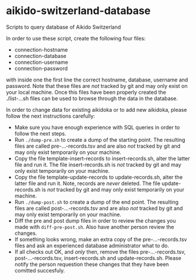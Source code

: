 aikido-switzerland-database
===========================

Scripts to query database of Aikido Switzerland

In order to use these script, create the following four files:

* connection-hostname
* connection-database
* connection-username
* connection-password

with inside one the first line the correct hostname, database, username and password. Note that these files are *not* tracked by git and may only exist on your local machine. Once this files have been properly created the ./list-...sh files can be used to browse through the data in the database.

In order to change data for existing aikidoka or to add new aikidoka, please follow the next instructions carefully:

* Make sure you have enough experience with SQL queries in order to follow the next steps.
* Run `./dump-pre.sh` to create a dump of the starting point. The resulting files are called pre-...-records.tsv and are also *not* tracked by git and may only exist temporarily on your machine.
* Copy the file template-insert-records to insert-records.sh, alter the latter file and run it. The file insert-records.sh is *not* tracked by git and may only exist temporarily on your machine.
* Copy the file template-update-records to update-records.sh, alter the latter file and run it. Note, records are *never* deleted. The file update-records.sh is *not* tracked by git and may only exist temporarily on your machine.
* Run `./dump-post.sh` to create a dump of the end point. The resulting files are called post-...-records.tsv and are also *not* tracked by git and may only exist temporarily on your machine.
* Diff the pre and post dump files in order to review the changes you made with `diff-pre-post.sh`. Also have another person review the changes.
* If something looks wrong, make an extra copy of the pre-...-records.tsv files and ask an experienced database administrator what to do.
* If all checks out OK, and *only* then, remove the files pre-...-records.tsv, post-...-records.tsv, insert-records.sh and update-records.sh. Please notify the person requestion these changes that they have been comitted succesfuly.
